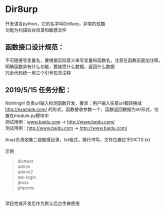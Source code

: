 Dir8urp
========
开发语言python，它的名字叫Dir8urp，非常的炫酷<br>
功能为扫描后台目录和敏感文件<br>

函数接口设计规范：
--

不可随便写变量名，要根据实际意义来写变量和函数名，注意在函数前面加注释，明确函数具有什么功能，要接受什么数据，返回什么数据<br>
冗余代码统一用三个引号包含注释<br>

2019/5/15 任务分配：
--

NothingH 负责url输入检测函数开发，要求：用户输入任意url都转换成 http://example.com/ 的形式，函数接收参数一个，函数返回数据为str形式，位置在module.py模块中<br>
测试用例：www.baidu.com  -> http://www.baidu.com/<br>
测试用例：http://www.baidu.com -> http://www.baidu.com/<br>
<br>
Anaz负责收集二级敏感目录，txt格式，换行书写，文件位置位于DICTS.txt<br>
<br>
示例<br>
>dicttest<br>
>admin<br>
>admin2<br>
>wp-login<br>
>jboss<br>
>phpcms<br>
<br>
项目完成开发后作为默认后台字典使用<br>

